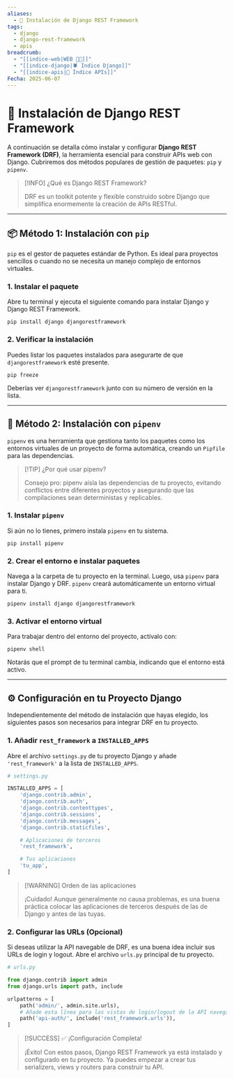 ```yaml
---
aliases:
  - 🔧 Instalación de Django REST Framework
tags:
  - django
  - django-rest-framework
  - apis
breadcrumb:
  - "[[indice-web|WEB 🔗📝]]"
  - "[[indice-django|🕷️ Índice Django]]"
  - "[[indice-apis|🔌 Índice APIs]]"
Fecha: 2025-06-07
---
```

# 🔧 Instalación de Django REST Framework

A continuación se detalla cómo instalar y configurar **Django REST Framework (DRF)**, la herramienta esencial para construir APIs web con Django. Cubriremos dos métodos populares de gestión de paquetes: `pip` y `pipenv`.

> [!INFO] ¿Qué es Django REST Framework?
> 
> DRF es un toolkit potente y flexible construido sobre Django que simplifica enormemente la creación de APIs RESTful.

---

## 📦 Método 1: Instalación con `pip`

`pip` es el gestor de paquetes estándar de Python. Es ideal para proyectos sencillos o cuando no se necesita un manejo complejo de entornos virtuales.

### 1. Instalar el paquete

Abre tu terminal y ejecuta el siguiente comando para instalar Django y Django REST Framework.

```shell
pip install django djangorestframework
```

### 2. Verificar la instalación

Puedes listar los paquetes instalados para asegurarte de que `djangorestframework` esté presente.

```shell
pip freeze
```

Deberías ver `djangorestframework` junto con su número de versión en la lista.

---

## 🌳 Método 2: Instalación con `pipenv`

`pipenv` es una herramienta que gestiona tanto los paquetes como los entornos virtuales de un proyecto de forma automática, creando un `Pipfile` para las dependencias.

> [!TIP] ¿Por qué usar pipenv?
> 
> Consejo pro: pipenv aísla las dependencias de tu proyecto, evitando conflictos entre diferentes proyectos y asegurando que las compilaciones sean deterministas y replicables.

### 1. Instalar `pipenv`

Si aún no lo tienes, primero instala `pipenv` en tu sistema.

```shell
pip install pipenv
```

### 2. Crear el entorno e instalar paquetes

Navega a la carpeta de tu proyecto en la terminal. Luego, usa `pipenv` para instalar Django y DRF. `pipenv` creará automáticamente un entorno virtual para ti.

```shell
pipenv install django djangorestframework
```

### 3. Activar el entorno virtual

Para trabajar dentro del entorno del proyecto, actívalo con:

```shell
pipenv shell
```

Notarás que el prompt de tu terminal cambia, indicando que el entorno está activo.

---

## ⚙️ Configuración en tu Proyecto Django

Independientemente del método de instalación que hayas elegido, los siguientes pasos son necesarios para integrar DRF en tu proyecto.

### 1. Añadir `rest_framework` a `INSTALLED_APPS`

Abre el archivo `settings.py` de tu proyecto Django y añade `'rest_framework'` a la lista de `INSTALLED_APPS`.

```python
# settings.py

INSTALLED_APPS = [
    'django.contrib.admin',
    'django.contrib.auth',
    'django.contrib.contenttypes',
    'django.contrib.sessions',
    'django.contrib.messages',
    'django.contrib.staticfiles',

    # Aplicaciones de terceros
    'rest_framework',

    # Tus aplicaciones
    'tu_app',
]
```

> [!WARNING] Orden de las aplicaciones
> 
> ¡Cuidado! Aunque generalmente no causa problemas, es una buena práctica colocar las aplicaciones de terceros después de las de Django y antes de las tuyas.

### 2. Configurar las URLs (Opcional)

Si deseas utilizar la API navegable de DRF, es una buena idea incluir sus URLs de login y logout. Abre el archivo `urls.py` principal de tu proyecto.

```python
# urls.py

from django.contrib import admin
from django.urls import path, include

urlpatterns = [
    path('admin/', admin.site.urls),
    # Añade esta línea para las vistas de login/logout de la API navegable
    path('api-auth/', include('rest_framework.urls')),
]
```

> [!SUCCESS] ✅ ¡Configuración Completa!
> 
> ¡Éxito! Con estos pasos, Django REST Framework ya está instalado y configurado en tu proyecto. Ya puedes empezar a crear tus serializers, views y routers para construir tu API.

